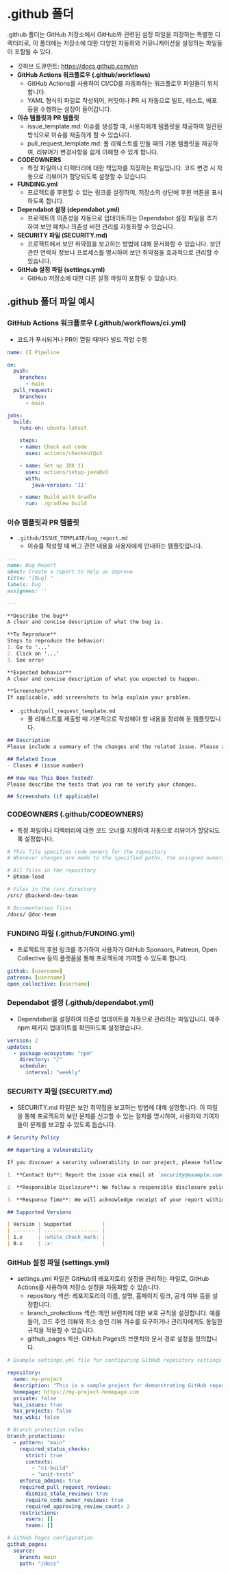# .github 폴더

.github 폴더는 GitHub 저장소에서 GitHub와 관련된 설정 파일을 저장하는 특별한 디렉터리로, 이 폴더에는 저장소에 대한 다양한 자동화와 커뮤니케이션을 설정하는 파일들이 포함될 수 있다.

 - 깃허브 도큐먼트: https://docs.github.com/en
 - __GitHub Actions 워크플로우 (.github/workflows)__
    - GitHub Actions를 사용하여 CI/CD를 자동화하는 워크플로우 파일들이 위치합니다.
    - YAML 형식의 파일로 작성되어, 커밋이나 PR 시 자동으로 빌드, 테스트, 배포 등을 수행하는 설정이 들어갑니다.
 - __이슈 템플릿과 PR 템플릿__
    - issue_template.md: 이슈를 생성할 때, 사용자에게 템플릿을 제공하여 일관된 방식으로 이슈를 제출하게 할 수 있습니다.
    - pull_request_template.md: 풀 리퀘스트를 만들 때의 기본 템플릿을 제공하여, 리뷰어가 변경사항을 쉽게 이해할 수 있게 합니다.
 - __CODEOWNERS__
    - 특정 파일이나 디렉터리에 대한 책임자를 지정하는 파일입니다. 코드 변경 시 자동으로 리뷰어가 할당되도록 설정할 수 있습니다.
 - __FUNDING.yml__
    - 프로젝트를 후원할 수 있는 링크를 설정하여, 저장소의 상단에 후원 버튼을 표시하도록 합니다.
 - __Dependabot 설정 (dependabot.yml)__
    - 프로젝트의 의존성을 자동으로 업데이트하는 Dependabot 설정 파일을 추가하여 보안 패치나 의존성 버전 관리를 자동화할 수 있습니다.
 - __SECURITY 파일 (SECURITY.md)__
    - 프로젝트에서 보안 취약점을 보고하는 방법에 대해 문서화할 수 있습니다. 보안 관련 연락처 정보나 프로세스를 명시하여 보안 취약점을 효과적으로 관리할 수 있습니다.
 - __GitHub 설정 파일 (settings.yml)__
    - GitHub 저장소에 대한 다른 설정 파일이 포함될 수 있습니다.

## .github 폴더 파일 예시

### GitHub Actions 워크플로우 (.github/workflows/ci.yml)

 - 코드가 푸시되거나 PR이 열릴 때마다 빌드 작업 수행
```yml
name: CI Pipeline

on:
  push:
    branches:
      - main
  pull_request:
    branches:
      - main

jobs:
  build:
    runs-on: ubuntu-latest

    steps:
    - name: Check out code
      uses: actions/checkout@v3

    - name: Set up JDK 11
      uses: actions/setup-java@v3
      with:
        java-version: '11'

    - name: Build with Gradle
      run: ./gradlew build
```

### 이슈 템플릿과 PR 템플릿

 - `.github/ISSUE_TEMPLATE/bug_report.md`
    - 이슈를 작성할 때 버그 관련 내용을 사용자에게 안내하는 템플릿입니다.
```md
---
name: Bug Report
about: Create a report to help us improve
title: "[Bug] "
labels: bug
assignees: ''

---

**Describe the bug**
A clear and concise description of what the bug is.

**To Reproduce**
Steps to reproduce the behavior:
1. Go to '...'
2. Click on '...'
3. See error

**Expected behavior**
A clear and concise description of what you expected to happen.

**Screenshots**
If applicable, add screenshots to help explain your problem.
```

 - `.github/pull_request_template.md`
    - 풀 리퀘스트를 제출할 때 기본적으로 작성해야 할 내용을 정리해 둔 템플릿입니다.
```md
## Description
Please include a summary of the changes and the related issue. Please also include relevant motivation and context.

## Related Issue
- Closes # (issue number)

## How Has This Been Tested?
Please describe the tests that you ran to verify your changes.

## Screenshots (if applicable)
```

### CODEOWNERS (.github/CODEOWNERS)

 - 특정 파일이나 디렉터리에 대한 코드 오너를 지정하여 자동으로 리뷰어가 할당되도록 설정합니다.
```bash
# This file specifies code owners for the repository
# Whenever changes are made to the specified paths, the assigned owners will be required to review them.

# All files in the repository
* @team-lead

# Files in the /src directory
/src/ @backend-dev-team

# Documentation files
/docs/ @doc-team
```

### FUNDING 파일 (.github/FUNDING.yml)

 - 프로젝트의 후원 링크를 추가하여 사용자가 GitHub Sponsors, Patreon, Open Collective 등의 플랫폼을 통해 프로젝트에 기여할 수 있도록 합니다.
```yml
github: [username]
patreon: [username]
open_collective: [username]
```

### Dependabot 설정 (.github/dependabot.yml)

 - Dependabot을 설정하여 의존성 업데이트를 자동으로 관리하는 파일입니다. 매주 npm 패키지 업데이트를 확인하도록 설정했습니다.
```yml
version: 2
updates:
  - package-ecosystem: "npm"
    directory: "/"
    schedule:
      interval: "weekly"
```

### SECURITY 파일 (SECURITY.md)

 - SECURITY.md 파일은 보안 취약점을 보고하는 방법에 대해 설명합니다. 이 파일을 통해 프로젝트의 보안 문제를 신고할 수 있는 절차를 명시하여, 사용자와 기여자들이 문제를 보고할 수 있도록 돕습니다.

```md
# Security Policy

## Reporting a Vulnerability

If you discover a security vulnerability in our project, please follow these steps:

1. **Contact Us**: Report the issue via email at `security@example.com`. Please include detailed information regarding the vulnerability, how it can be reproduced, and its potential impact.

2. **Responsible Disclosure**: We follow a responsible disclosure policy. Please do not publish the vulnerability until we have had a chance to address it.

3. **Response Time**: We will acknowledge receipt of your report within 2 business days and will work on a fix as soon as possible, keeping you informed during the process.

## Supported Versions

| Version | Supported          |
| ------- | ------------------ |
| 1.x     | :white_check_mark: |
| 0.x     | :x:                |
```

### GitHub 설정 파일 (settings.yml)

 - settings.yml 파일은 GitHub의 레포지토리 설정을 관리하는 파일로, GitHub Actions를 사용하여 저장소 설정을 자동화할 수 있습니다.
    - repository 섹션: 레포지토리의 이름, 설명, 홈페이지 링크, 공개 여부 등을 설정합니다.
    - branch_protections 섹션: 메인 브랜치에 대한 보호 규칙을 설정합니다. 예를 들어, 코드 주인 리뷰와 최소 승인 리뷰 개수를 요구하거나 관리자에게도 동일한 규칙을 적용할 수 있습니다.
    - github_pages 섹션: GitHub Pages의 브랜치와 문서 경로 설정을 정의합니다.
```yml
# Example settings.yml file for configuring GitHub repository settings

repository:
  name: my-project
  description: "This is a sample project for demonstrating GitHub repository settings."
  homepage: https://my-project-homepage.com
  private: false
  has_issues: true
  has_projects: false
  has_wiki: false

# Branch protection rules
branch_protections:
  - pattern: "main"
    required_status_checks:
      strict: true
      contexts:
        - "ci-build"
        - "unit-tests"
    enforce_admins: true
    required_pull_request_reviews:
      dismiss_stale_reviews: true
      require_code_owner_reviews: true
      required_approving_review_count: 2
    restrictions:
      users: []
      teams: []

# GitHub Pages configuration
github_pages:
  source:
    branch: main
    path: "/docs"
```
